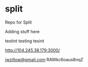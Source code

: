 # split
Repo for Split


Adding stuff here

testint testing tesint


http://104.245.38.179:3000/

jwzillow@gmail.com
RAWkc6oaus8nqZ

